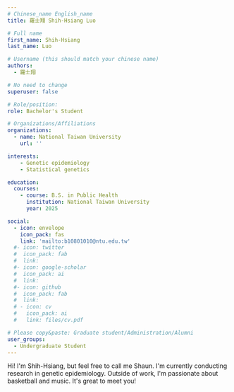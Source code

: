 ```yaml
---
# Chinese_name English_name
title: 羅士翔 Shih-Hsiang Luo

# Full name
first_name: Shih-Hsiang
last_name: Luo

# Username (this should match your chinese name)
authors:
  - 羅士翔

# No need to change
superuser: false

# Role/position: 
role: Bachelor's Student 

# Organizations/Affiliations
organizations:
  - name: National Taiwan University
    url: ''

interests:
    - Genetic epidemiology
    - Statistical genetics

education:
  courses:
    - course: B.S. in Public Health
      institution: National Taiwan University
      year: 2025

social:
  - icon: envelope
    icon_pack: fas
    link: 'mailto:b10801010@ntu.edu.tw'
  #- icon: twitter
  #  icon_pack: fab
  #  link: 
  #- icon: google-scholar
  #  icon_pack: ai
  #  link: 
  #- icon: github
  #  icon_pack: fab
  #  link: 
  # - icon: cv
  #   icon_pack: ai
  #   link: files/cv.pdf

# Please copy&paste: Graduate student/Administration/Alumni
user_groups:
  - Undergraduate Student
---
```


Hi! I'm Shih-Hsiang, but feel free to call me Shaun. I'm currently conducting research in genetic epidemiology. Outside of work, I'm passionate about basketball and music. It's great to meet you!